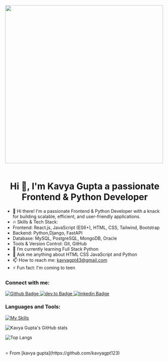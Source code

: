 <img src="https://github.com/Anmol-Baranwal/Cool-GIFs-For-GitHub/assets/74038190/f5d2d866-d25c-4873-8d82-425d2c62fc2e" width="500">
<br><br>
 <h1 align="center">Hi 👋, I'm Kavya Gupta a passionate Frontend & Python Developer </h1>
 
- 🔭 Hi there! I'm a passionate Frontend & Python Developer with a knack for building scalable, efficient, and user-friendly applications.  
- 🔥 Skills & Tech Stack:
-  Frontend: React.js, JavaScript (ES6+), HTML, CSS, Tailwind, Bootstrap
-  Backend: Python,Django, FastAPI
-  Database: MySQL, PostgreSQL, MongoDB, Oracle
-  Tools & Version Control: Git, GitHub
- 🌱 I’m currently learning Full Stack Python
- 💬 Ask me anything about HTML CSS JavaScript and Python
- 📫 How to reach me: kavyagpt43@gmail.com
- ⚡ Fun fact: I'm coming to teen
  
### Connect with me:
<div id="badges">
  <a href="https://github.com/kavyagpt123">
    <img src="https://img.shields.io/badge/Github-white?style=for-the-badge&logo=Github&logoColor=black" alt="Github Badge"/>
  </a>
  <a href="https://dev.to/kavya_gupta_2851e250e741c">
    <img src="https://img.shields.io/badge/dev.to-black?style=for-the-badge&logo=dev.to&logoColor=white" alt="dev.to Badge"/>
  </a>
   <a href="https://www.linkedin.com/in/kavya-gupta-6050241b2/">
    <img src="https://img.shields.io/badge/linkedin-blue?style=for-the-badge&logo=linkedin&logoColor=white" alt="linkedin Badge"/>
  </a>
  </a>
</div>



### Languages and Tools:
[![My Skills](https://skillicons.dev/icons?i=cpp,py,html,css,js,mysql,mongodb,netlify,pycharm,github,git,postman,figma,&perline=5)](https://skillicons.dev)

![Kavya Gupta's GitHub stats](https://github-readme-stats.vercel.app/api?username=kavyagpt123&show_icons=true&theme=dark)

![Top Langs](https://github-readme-stats.vercel.app/api/top-langs/?username=axiftaj&theme=dark)


<br>
⭐️ From [kavya gupta](https://github.com/kavyagpt123)
